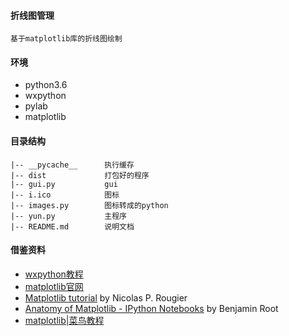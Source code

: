 #### 折线图管理
	
	基于matplotlib库的折线图绘制

#### 环境
	
* python3.6
* wxpython
* pylab
* matplotlib

#### 目录结构

	|-- __pycache__      执行缓存
	|-- dist             打包好的程序
	|-- gui.py           gui
	|-- i.ico            图标
	|-- images.py        图标转成的python
	|-- yun.py           主程序
	|-- README.md        说明文档

#### 借鉴资料

*	[wxpython教程](https://www.yiibai.com/wxpython)
*	[matplotlib官网](https://matplotlib.org/)
*	[Matplotlib tutorial](http://www.labri.fr/perso/nrougier/teaching/matplotlib/#introduction) by Nicolas P. Rougier
*	[Anatomy of Matplotlib - IPython Notebooks](https://github.com/matplotlib/AnatomyOfMatplotlib) by Benjamin Root
*	[matplotlib|菜鸟教程](http://www.runoob.com/numpy/numpy-matplotlib.html)